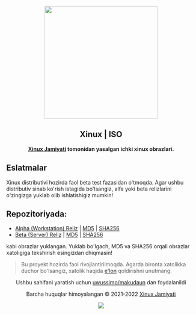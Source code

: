 <p align="center"><a href="https://xinux.uz" target="_blank"><img height="300" width="300" src="https://xinux.uz/xinux.svg"/></a></p>
<h2 align="center">Xinux | ISO</h2>
<p align="center"><b><a href="https://xinux.uz" target="_blank">Xinux Jamiyati</a> tomonidan yasalgan ichki xinux obrazlari.</b></p>

## Eslatmalar

Xinux distributivi hozirda faol beta test fazasidan o'tmoqda. Agar ushbu distributiv sinab ko'rish istagida bo'lsangiz, alfa yoki beta
relizlarini o'zingizga yuklab olib ishlatishigiz mumkin!

## Repozitoriyada:

- [Alpha (Workstation) Reliz](https://mirror.dc.uz/xinux/iso/alpha/xinux-en-2022.08.09-x86_64.iso) | [MD5](https://mirror.dc.uz/xinux/iso/alpha/xinux-en-2022.08.09-x86_64.iso.md5) | [SHA256](https://mirror.dc.uz/xinux/iso/alpha/xinux-en-2022.08.09-x86_64.iso.sha256)
- [Beta (Server) Reliz](http://mirror.dc.uz/xinux/iso/beta/xinux-i3-en-2023.01.25-x86_64.iso) | [MD5](http://mirror.dc.uz/xinux/iso/beta/xinux-i3-en-2023.01.25-x86_64.iso.md5) | [SHA256](http://mirror.dc.uz/xinux/iso/beta/xinux-i3-en-2023.01.25-x86_64.iso.sha256)

kabi obrazlar yuklangan. Yuklab bo'lgach, MD5 va SHA256 orqali obrazlar xatoligiga tekshirish esingizdan chiqmasin!

> Bu proyekt hozirda faol rivojlantirilmoqda. Agarda bironta xatolikka duchor
> bo'lsangiz, xatolik haqida [e'lon](https://github.com/uzinfocom-org/xinux/issues/new)
> qoldirishni unutmang.

<p align="center">Ushbu sahifani yaratish uchun <a href="https://github.com/uwussimo/makudaun" target="_blank">uwussimo/makudaun</a> dan foydalanildi</p>

<p align="center">Barcha huquqlar himoyalangan &copy; 2021-2022 <a href="https://xinux.uz" target="_blank">Xinux Jamiyati</a></p>

<p align="center"><a href="https://github.com/uzinfocom-org/mirror/blob/master/license"><img src="https://img.shields.io/static/v1.svg?style=flat-square&label=Litsenziya&message=GPL-3.0&logoColor=eceff4&logo=github&colorA=000000&colorB=ffffff"/></a></p>
